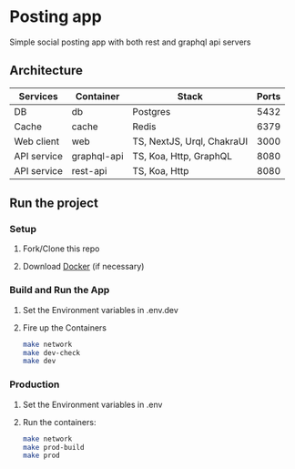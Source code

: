 # Posting app

Simple social posting app with both rest and graphql api servers

## Architecture

| Services            | Container     | Stack                      | Ports |
| ------------------- | --------------| -------------------------- | ----- |
| DB                  | db            | Postgres                   | 5432  |
| Cache               | cache         | Redis                      | 6379  |
| Web client          | web           | TS, NextJS, Urql, ChakraUI | 3000  |
| API service         | graphql-api   | TS, Koa, Http, GraphQL     | 8080  |
| API service         | rest-api      | TS, Koa, Http              | 8080  |

## Run the project

### Setup

1. Fork/Clone this repo

1. Download [Docker](https://docs.docker.com/docker-for-mac/install/) (if necessary)

### Build and Run the App

1. Set the Environment variables in .env.dev

1. Fire up the Containers

   ```sh
   make network
   make dev-check
   make dev
   ```

### Production

1. Set the Environment variables in .env

1. Run the containers:

   ```sh
   make network
   make prod-build
   make prod
   ```
